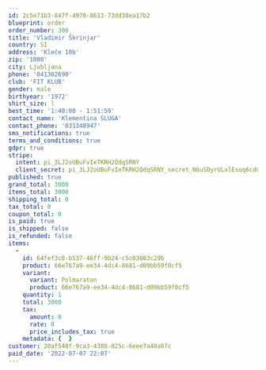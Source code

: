 ```yaml
---
id: 2c5e71b3-847f-4970-8613-73dd38ea17b2
blueprint: order
order_number: 300
title: 'Vladimir Škrinjar'
country: SI
address: 'Kleče 10b'
zip: '1000'
city: Ljubljana
phone: '041362690'
club: 'FIT KLUB'
gender: male
birthyear: '1972'
shirt_size: l
best_time: '1:40:00 - 1:51:59'
contact_name: 'Klementina SLUGA'
contact_phone: '031348947'
sms_notifications: true
terms_and_conditions: true
gdpr: true
stripe:
  intent: pi_3LJ2oUBuFvIeTKRH2QdqSRNY
  client_secret: pi_3LJ2oUBuFvIeTKRH2QdqSRNY_secret_N6uSDyrULxlEsoq6cd0kGUPpO
published: true
grand_total: 3000
items_total: 3000
shipping_total: 0
tax_total: 0
coupon_total: 0
is_paid: true
is_shipped: false
is_refunded: false
items:
  -
    id: 64fef3c8-b537-46ff-9b24-c5c03083c29b
    product: 66e767a9-ee34-4dc4-8681-d09bb59f0cf5
    variant:
      variant: Polmaraton
      product: 66e767a9-ee34-4dc4-8681-d09bb59f0cf5
    quantity: 1
    total: 3000
    tax:
      amount: 0
      rate: 0
      price_includes_tax: true
    metadata: {  }
customer: 20af540f-9ca3-4388-825c-6eee7a40a07c
paid_date: '2022-07-07 22:07'
---
```

